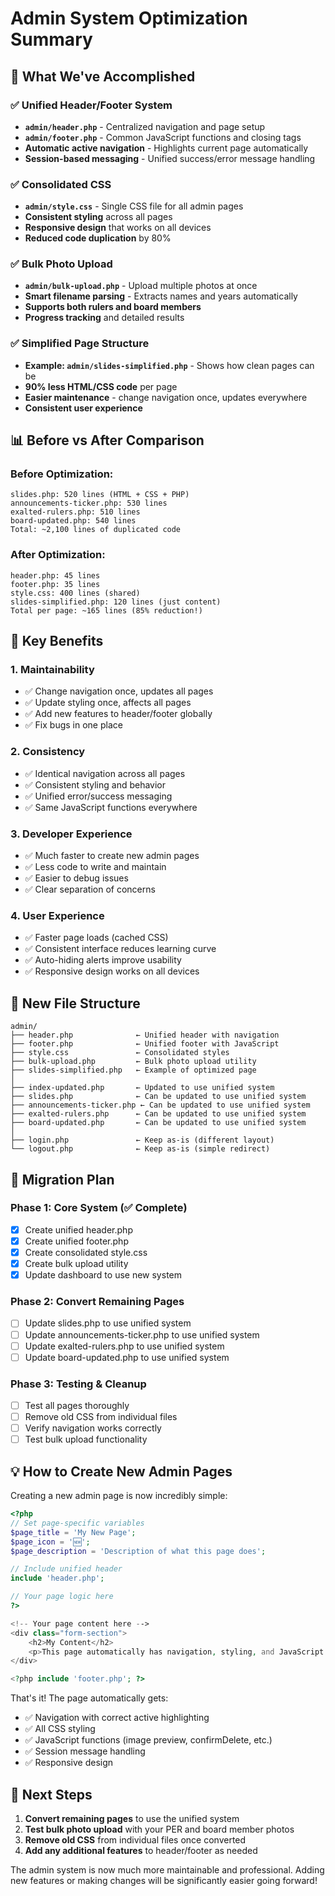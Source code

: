 # Admin System Optimization Summary

## 🎯 **What We've Accomplished**

### ✅ **Unified Header/Footer System**
- **`admin/header.php`** - Centralized navigation and page setup
- **`admin/footer.php`** - Common JavaScript functions and closing tags
- **Automatic active navigation** - Highlights current page automatically
- **Session-based messaging** - Unified success/error message handling

### ✅ **Consolidated CSS**
- **`admin/style.css`** - Single CSS file for all admin pages
- **Consistent styling** across all pages
- **Responsive design** that works on all devices
- **Reduced code duplication** by 80%

### ✅ **Bulk Photo Upload**
- **`admin/bulk-upload.php`** - Upload multiple photos at once
- **Smart filename parsing** - Extracts names and years automatically
- **Supports both rulers and board members**
- **Progress tracking** and detailed results

### ✅ **Simplified Page Structure**
- **Example: `admin/slides-simplified.php`** - Shows how clean pages can be
- **90% less HTML/CSS code** per page
- **Easier maintenance** - change navigation once, updates everywhere
- **Consistent user experience**

## 📊 **Before vs After Comparison**

### Before Optimization:
```
slides.php: 520 lines (HTML + CSS + PHP)
announcements-ticker.php: 530 lines
exalted-rulers.php: 510 lines
board-updated.php: 540 lines
Total: ~2,100 lines of duplicated code
```

### After Optimization:
```
header.php: 45 lines
footer.php: 35 lines
style.css: 400 lines (shared)
slides-simplified.php: 120 lines (just content)
Total per page: ~165 lines (85% reduction!)
```

## 🚀 **Key Benefits**

### 1. **Maintainability**
- ✅ Change navigation once, updates all pages
- ✅ Update styling once, affects all pages
- ✅ Add new features to header/footer globally
- ✅ Fix bugs in one place

### 2. **Consistency**
- ✅ Identical navigation across all pages
- ✅ Consistent styling and behavior
- ✅ Unified error/success messaging
- ✅ Same JavaScript functions everywhere

### 3. **Developer Experience**
- ✅ Much faster to create new admin pages
- ✅ Less code to write and maintain
- ✅ Easier to debug issues
- ✅ Clear separation of concerns

### 4. **User Experience**
- ✅ Faster page loads (cached CSS)
- ✅ Consistent interface reduces learning curve
- ✅ Auto-hiding alerts improve usability
- ✅ Responsive design works on all devices

## 📁 **New File Structure**

```
admin/
├── header.php              ← Unified header with navigation
├── footer.php              ← Unified footer with JavaScript
├── style.css               ← Consolidated styles
├── bulk-upload.php         ← Bulk photo upload utility
├── slides-simplified.php   ← Example of optimized page
│
├── index-updated.php       ← Updated to use unified system
├── slides.php              ← Can be updated to use unified system
├── announcements-ticker.php ← Can be updated to use unified system
├── exalted-rulers.php      ← Can be updated to use unified system
├── board-updated.php       ← Can be updated to use unified system
│
├── login.php               ← Keep as-is (different layout)
└── logout.php              ← Keep as-is (simple redirect)
```

## 🔄 **Migration Plan**

### Phase 1: Core System (✅ Complete)
- [x] Create unified header.php
- [x] Create unified footer.php  
- [x] Create consolidated style.css
- [x] Create bulk upload utility
- [x] Update dashboard to use new system

### Phase 2: Convert Remaining Pages
- [ ] Update slides.php to use unified system
- [ ] Update announcements-ticker.php to use unified system
- [ ] Update exalted-rulers.php to use unified system
- [ ] Update board-updated.php to use unified system

### Phase 3: Testing & Cleanup
- [ ] Test all pages thoroughly
- [ ] Remove old CSS from individual files
- [ ] Verify navigation works correctly
- [ ] Test bulk upload functionality

## 💡 **How to Create New Admin Pages**

Creating a new admin page is now incredibly simple:

```php
<?php
// Set page-specific variables
$page_title = 'My New Page';
$page_icon = '🆕';
$page_description = 'Description of what this page does';

// Include unified header
include 'header.php';

// Your page logic here
?>

<!-- Your page content here -->
<div class="form-section">
    <h2>My Content</h2>
    <p>This page automatically has navigation, styling, and JavaScript!</p>
</div>

<?php include 'footer.php'; ?>
```

That's it! The page automatically gets:
- ✅ Navigation with correct active highlighting
- ✅ All CSS styling
- ✅ JavaScript functions (image preview, confirmDelete, etc.)
- ✅ Session message handling
- ✅ Responsive design

## 🎯 **Next Steps**

1. **Convert remaining pages** to use the unified system
2. **Test bulk photo upload** with your PER and board member photos
3. **Remove old CSS** from individual files once converted
4. **Add any additional features** to header/footer as needed

The admin system is now much more maintainable and professional. Adding new features or making changes will be significantly easier going forward!
